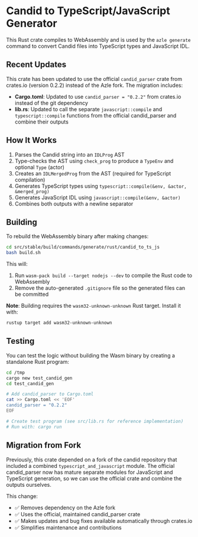 # Candid to TypeScript/JavaScript Generator

This Rust crate compiles to WebAssembly and is used by the `azle generate` command to convert Candid files into TypeScript types and JavaScript IDL.

## Recent Updates

This crate has been updated to use the official `candid_parser` crate from crates.io (version 0.2.2) instead of the Azle fork. The migration includes:

- **Cargo.toml**: Updated to use `candid_parser = "0.2.2"` from crates.io instead of the git dependency
- **lib.rs**: Updated to call the separate `javascript::compile` and `typescript::compile` functions from the official candid_parser and combine their outputs

## How It Works

1. Parses the Candid string into an `IDLProg` AST
2. Type-checks the AST using `check_prog` to produce a `TypeEnv` and optional `Type` (actor)
3. Creates an `IDLMergedProg` from the AST (required for TypeScript compilation)
4. Generates TypeScript types using `typescript::compile(&env, &actor, &merged_prog)`
5. Generates JavaScript IDL using `javascript::compile(&env, &actor)`
6. Combines both outputs with a newline separator

## Building

To rebuild the WebAssembly binary after making changes:

```bash
cd src/stable/build/commands/generate/rust/candid_to_ts_js
bash build.sh
```

This will:

1. Run `wasm-pack build --target nodejs --dev` to compile the Rust code to WebAssembly
2. Remove the auto-generated `.gitignore` file so the generated files can be committed

**Note**: Building requires the `wasm32-unknown-unknown` Rust target. Install it with:

```bash
rustup target add wasm32-unknown-unknown
```

## Testing

You can test the logic without building the Wasm binary by creating a standalone Rust program:

```bash
cd /tmp
cargo new test_candid_gen
cd test_candid_gen

# Add candid_parser to Cargo.toml
cat >> Cargo.toml << 'EOF'
candid_parser = "0.2.2"
EOF

# Create test program (see src/lib.rs for reference implementation)
# Run with: cargo run
```

## Migration from Fork

Previously, this crate depended on a fork of the candid repository that included a combined `typescript_and_javascript` module. The official candid_parser now has mature separate modules for JavaScript and TypeScript generation, so we can use the official crate and combine the outputs ourselves.

This change:

- ✅ Removes dependency on the Azle fork
- ✅ Uses the official, maintained candid_parser crate
- ✅ Makes updates and bug fixes available automatically through crates.io
- ✅ Simplifies maintenance and contributions
